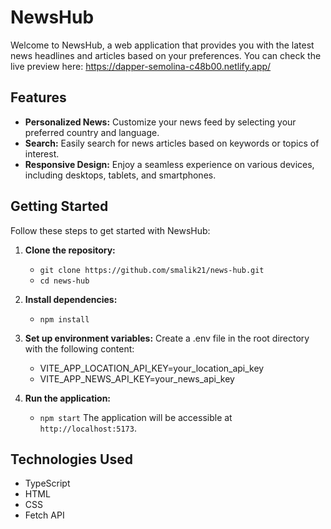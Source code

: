 # NewsHub

Welcome to NewsHub, a web application that provides you with the latest news headlines and articles based on your preferences.
You can check the live preview here: https://dapper-semolina-c48b00.netlify.app/

## Features

- **Personalized News:** Customize your news feed by selecting your preferred country and language.
- **Search:** Easily search for news articles based on keywords or topics of interest.
- **Responsive Design:** Enjoy a seamless experience on various devices, including desktops, tablets, and smartphones.

## Getting Started

Follow these steps to get started with NewsHub:

1. **Clone the repository:**
   - `git clone https://github.com/smalik21/news-hub.git`
   - `cd news-hub`
  
2. **Install dependencies:**
   - `npm install`

3. **Set up environment variables:**
Create a .env file in the root directory with the following content:
   - VITE_APP_LOCATION_API_KEY=your_location_api_key
   - VITE_APP_NEWS_API_KEY=your_news_api_key

4. **Run the application:**
   - `npm start`
The application will be accessible at `http://localhost:5173`.

## Technologies Used
- TypeScript
- HTML
- CSS
- Fetch API
